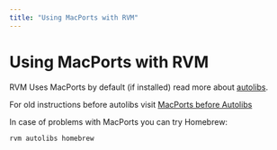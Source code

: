 ```yaml
---
title: "Using MacPorts with RVM"
---
```


# Using MacPorts with RVM

RVM Uses MacPorts by default (if installed) read more about [autolibs](/rvm/autolibs).

For old instructions before autolibs visit [MacPorts before Autolibs](/integration/macports-before-autolibs)

In case of problems with MacPorts you can try Homebrew:

    rvm autolibs homebrew
